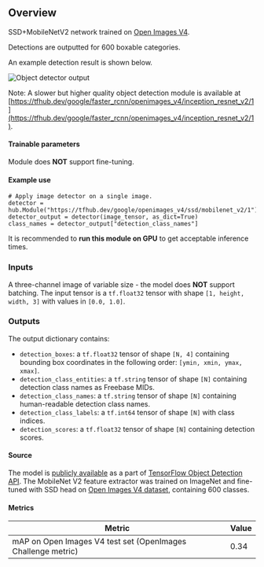 ## Overview
SSD+MobileNetV2 network trained on
[Open Images V4](https://storage.googleapis.com/openimages/web/index.html).

Detections are outputted for 600 boxable categories.

An example detection result is shown below.

![Object detector output](//www.gstatic.com/aihub/tfhub/detection/ssd_output.png)

Note: A slower but higher quality object detection module is available at [https://tfhub.dev/google/faster_rcnn/openimages_v4/inception_resnet_v2/1](https://tfhub.dev/google/faster_rcnn/openimages_v4/inception_resnet_v2/1).

#### Trainable parameters
Module does **NOT** support fine-tuning.

#### Example use
```
# Apply image detector on a single image.
detector = hub.Module("https://tfhub.dev/google/openimages_v4/ssd/mobilenet_v2/1")
detector_output = detector(image_tensor, as_dict=True)
class_names = detector_output["detection_class_names"]
```
It is recommended to **run this module on GPU** to get acceptable inference
times.

### Inputs

A three-channel image of variable size - the model does **NOT** support
batching. The input tensor is a `tf.float32` tensor with shape `[1, height,
width, 3]` with values in `[0.0, 1.0]`.

### Outputs
The output dictionary contains:

* `detection_boxes`: a `tf.float32` tensor of shape `[N, 4]` containing
bounding box coordinates in the following order: `[ymin, xmin, ymax, xmax]`.
* `detection_class_entities`: a `tf.string` tensor of shape `[N]` containing
detection class names as Freebase MIDs.
* `detection_class_names`: a `tf.string` tensor of shape `[N]` containing
human-readable detection class names.
* `detection_class_labels`: a `tf.int64` tensor of shape `[N]` with class
indices.
* `detection_scores`: a `tf.float32` tensor of shape `[N]` containing
detection scores.

#### Source

The model is
[publicly available](https://github.com/tensorflow/models/blob/master/research/object_detection/samples/configs/faster_rcnn_inception_resnet_v2_atrous_oid.config)
as a part of
[TensorFlow Object Detection API](https://github.com/tensorflow/models/tree/master/research/object_detection).
The MobileNet V2 feature extractor was trained on ImageNet and fine-tuned with
SSD head on
[Open Images V4 dataset](https://storage.googleapis.com/openimages/web/index.html),
containing 600 classes.

#### Metrics
Metric  | Value
------- | --------
mAP on Open Images V4 test set (OpenImages Challenge metric)  | 0.34